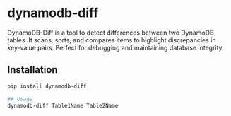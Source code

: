# dynamodb-diff
DynamoDB-Diff is a tool to detect differences between two DynamoDB tables. It scans, sorts, and compares items to highlight discrepancies in key-value pairs. Perfect for debugging and maintaining database integrity.

## Installation

```bash
pip install dynamodb-diff

## Usage
dynamodb-diff Table1Name Table2Name